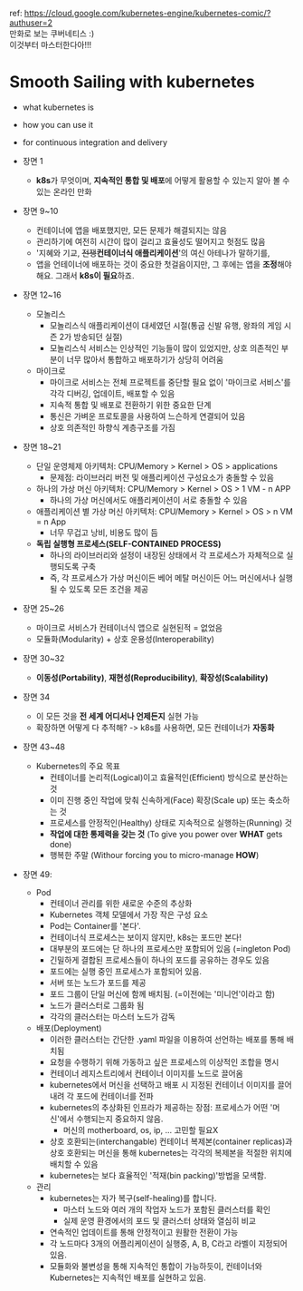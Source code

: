 ref: https://cloud.google.com/kubernetes-engine/kubernetes-comic/?authuser=2 <br/>
만화로 보는 쿠버네티스 :) <br/>
이것부터 마스터한다아!!! <br/>

# Smooth Sailing with kubernetes
- what kubernetes is
- how you can use it
- for continuous integration and delivery


- 장면 1
  - **k8s**가 무엇이며, **지속적인 통합 및 배포**에 어떻게 활용할 수 있는지 알아 볼 수 있는 온라인 만화

- 장면 9~10
  - 컨테이너에 앱을 배포했지만, 모든 문제가 해결되지는 않음
  - 관리하기에 여전히 시간이 많이 걸리고 효율성도 떨어지고 헛점도 많음
  - '지혜와 기교, ~~전쟁~~**컨테이너식 애플리케이션**'의 여신 아테나가 말하기를,
  - 앱을 언테이너에 배포하는 것이 중요한 첫걸음이지만, 그 후에는 앱을 **조정**해야해요. 그래서 **k8s이 필요**하죠.
  
- 장면 12~16
  - 모놀리스
    - 모놀리스식 애플리케이션이 대세였던 시절(통굽 신발 유행, 왕좌의 게임 시즌 2가 방송되던 실절)
    - 모놀리스식 서비스는 인상적인 기능들이 많이 있었지만, 상호 의존적인 부분이 너무 많아서 통합하고 배포하기가 상당히 어려움
  - 마이크로
    - 마이크로 서비스는 전체 프로젝트를 중단할 필요 없이 '마이크로 서비스'를 각각 디버깅, 업데이트, 배포할 수 있음
    - 지속적 통합 및 배포로 전환하기 위한 중요한 단계
    - 통신은 가벼운 프로토콜을 사용하여 느슨하게 연결되어 있음
    - 상호 의존적인 하향식 계층구조를 가짐
    
- 장면 18~21
  - 단일 운영체제 아키텍처: CPU/Memory > Kernel > OS > applications
    - 문제점: 라이브러리 버전 및 애플리케이션 구성요소가 충돌할 수 있음
  - 하나의 가상 머신 아키텍처: CPU/Memory > Kernel > OS > 1 VM - n APP
    - 하나의 가상 머신에서도 애플리케이션이 서로 충돌할 수 있음
  - 애플리케이션 별 가상 머신 아키텍처: CPU/Memory > Kernel > OS > n VM = n App
    - 너무 무겁고 낭비, 비용도 많이 듬
  - **독립 실행형 프로세스(SELF-CONTAINED PROCESS)**
    - 하나의 라이브러리와 설정이 내장된 상태에서 각 프로세스가 자체적으로 실행되도록 구축
    - 즉, 각 프로세스가 가상 머신이든 베어 메탈 머신이든 어느 머신에서나 실행될 수 있도록 모든 조건을 제공

- 장면 25~26
  - 마이크로 서비스가 컨테이너식 앱으로 실현된적 = 없었음
  - 모듈화(Modularity) + 상호 운용성(Interoperability)

- 장면 30~32
  - **이동성(Portability)**, **재현성(Reproducibility)**, **확장성(Scalability)**
  
- 장면 34
  - 이 모든 것을 **전 세계 어디서나 언제든지** 실현 가능
  - 확장하면 어떻게 다 추적해? -> k8s를 사용하면, 모든 컨테이너가 **자동화**

- 장면 43~48
  - Kubernetes의 주요 목표
    - 컨테이너를 논리적(Logical)이고 효율적인(Efficient) 방식으로 분산하는 것
    - 이미 진행 중인 작업에 맞춰 신속하게(Face) 확장(Scale up) 또는 축소하는 것
    - 프로세스를 안정적인(Healthy) 상태로 지속적으로 실행하는(Running) 것
    - **작업에 대한 통제력을 갖는 것** (To give you power over **WHAT** gets done)
    - 행복한 주말 (Withour forcing you to micro-manage **HOW**)
    
- 장면 49:
  - Pod
    - 컨테이너 관리를 위한 새로운 수준의 추상화
    - Kubernetes 객체 모델에서 가장 작은 구성 요소
    - Pod는 Container를 '본다'.
    - 컨테이너식 프로세스는 보이지 않지만, k8s는 포드만 본다!
    - 대부분의 포드에는 단 하나의 프로세스만 포함되어 있음 (=ingleton Pod)
    - 긴밀하게 결합된 프로세스들이 하나의 포드를 공유하는 경우도 있음
    - 포드에는 실행 중인 프로세스가 포함되어 있음.
    - 서버 또는 노드가 포드를 제공
    - 포드 그룹이 단일 머신에 함께 배치됨. (=이전에는 '미니언'이라고 함)
    - 노드가 클러스터로 그룹화 됨
    - 각각의 클러스터는 마스터 노드가 감독
  - 배포(Deployment)
    - 이러한 클러스터는 간단한 .yaml 파일을 이용하여 선언하는 배포를 통해 배치됨
    - 요청을 수행하기 위해 가동하고 싶은 프로세스의 이상적인 조합을 명시
    - 컨테이너 레지스트리에서 컨테이너 이미지를 노드로 끌어옴
    - kubernetes에서 머신을 선택하고 배포 시 지정된 컨테이너 이미지를 끌어내려 각 포드에 컨테이너를 전파
    - kubernetes의 추상화된 인프라가 제공하는 장점: 프로세스가 어떤 '머신'에서 수행되는지 중요하지 않음.
      - 머신의 motherboard, os, ip, ... 고민할 필요X
    - 상호 호환되는(interchangable) 컨테이너 복제본(container replicas)과 상호 호환되는 머신을 통해 kubernetes는 각각의 복제본을 적절한 위치에 배치할 수 있음
    - kubernetes는 보다 효율적인 '적재(bin packing)'방법을 모색함.
  - 관리
    - kubernetes는 자가 복구(self-healing)를 합니다.
      - 마스터 노드와 여러 개의 작업자 노드가 포함된 클러스터를 확인
      - 실제 운영 환경에서의 포드 및 클러스터 상태와 열심히 비교
    - 연속적인 업데이트를 통해 안정적이고 원활한 전환이 가능
    - 각 노드마다 3개의 어플리케이션이 실행중, A, B, C라고 라벨이 지정되어 있음.
    - 모듈화와 불변성을 통해 지속적인 통합이 가능하듯이, 컨테이너와 Kubernetes는 지속적인 배포를 실현하고 있음.
    
    
